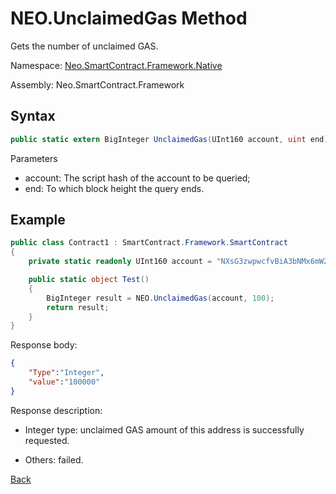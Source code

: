 # NEO.UnclaimedGas Method

Gets the number of unclaimed GAS.

Namespace: [Neo.SmartContract.Framework.Native](../../native.md)

Assembly: Neo.SmartContract.Framework

## Syntax

```cs
public static extern BigInteger UnclaimedGas(UInt160 account, uint end);
```

Parameters

- account: The script hash of the account to be queried;
- end: To which block height the query ends.

## Example

```cs
public class Contract1 : SmartContract.Framework.SmartContract
{
    private static readonly UInt160 account = "NXsG3zwpwcfvBiA3bNMx6mWZGEro9ZqTqM".ToScriptHash();

    public static object Test()
    {
        BigInteger result = NEO.UnclaimedGas(account, 100);
        return result;
    }
}
```

Response body:

```json
{
	"Type":"Integer",
	"value":"100000"
}
```

Response description:

- Integer type: unclaimed GAS amount of this address is successfully requested.

- Others: failed.

[Back](../Neo.md)